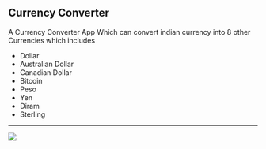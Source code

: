 ## Currency Converter

A Currency Converter App Which can convert indian currency into 8 other Currencies which includes

+ Dollar
+ Australian Dollar
+ Canadian Dollar
+ Bitcoin
+ Peso
+ Yen
+ Diram
+ Sterling

---------------


![](https://s3.amazonaws.com/poly-screenshots.angel.co/Project/76/1056860/2183914391d541e7c32d4d03e40ec9f2-original.png)
